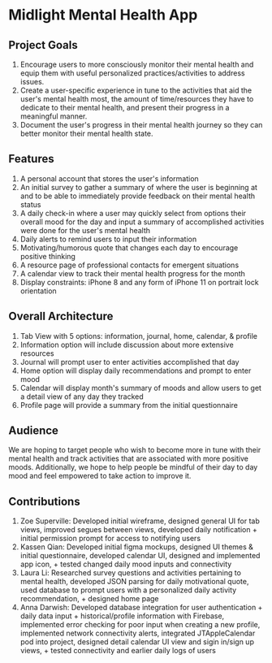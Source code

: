 # Midlight Mental Health App
## Project Goals
1. Encourage users to more consciously monitor their mental health and equip them with useful personalized practices/activities to address issues. 
2. Create a user-specific experience in tune to the activities that aid the user's mental health most, the amount of time/resources they have to dedicate to their mental health, and present their progress in a meaningful manner.
3. Document the user's progress in their mental health journey so they can better monitor their mental health state.

## Features
1. A personal account that stores the user's information
2. An initial survey to gather a summary of where the user is beginning at and to be able to immediately provide feedback on their mental health status
3. A daily check-in where a user may quickly select from options their overall mood for the day and input a summary of accomplished activities were done for the user's mental health
4. Daily alerts to remind users to input their information
5. Motivating/humorous quote that changes each day to encourage positive thinking
6. A resource page of professional contacts for emergent situations
7. A calendar view to track their mental health progress for the month
8. Display constraints: iPhone 8 and any form of iPhone 11 on portrait lock orientation

## Overall Architecture
1. Tab View with 5 options: information, journal, home, calendar, & profile
2. Information option will include discussion about more extensive resources
3. Journal will prompt user to enter activities accomplished that day
4. Home option will display daily recommendations and prompt to enter mood
5. Calendar will display month's summary of moods and allow users to get a detail view of any day they tracked
6. Profile page will provide a summary from the initial questionnaire

## Audience
We are hoping to target people who wish to become more in tune with their mental health and track activities that are associated with more positive moods. Additionally, we hope to help people be mindful of their day to day mood and feel empowered to take action to improve it.

## Contributions
1. Zoe Superville: Developed initial wireframe, designed general UI for tab views, improved segues between views, developed daily notification + initial permission prompt for access to notifying users
2. Kassen Qian: Developed initial figma mockups, designed UI themes & initial questionnaire, developed calendar UI, designed and implemented app icon, + tested changed daily mood inputs and connectivity
3. Laura Li: Researched survey questions and activities pertaining to mental health, developed JSON parsing for daily motivational quote, used database to prompt users with a personalized daily activity recommendation, + designed home page
4. Anna Darwish: Developed database integration for user authentication + daily data input + historical/profile information with Firebase, implemented error checking for poor input when creating a new profile, implemented network connectivity alerts, integrated JTAppleCalendar pod into project, designed detail calendar UI view and sigin in/sign up views, + tested connectivity and earlier daily logs of users


